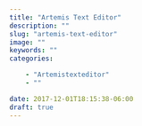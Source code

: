```yaml
---
title: "Artemis Text Editor"
description: ""
slug: "artemis-text-editor"
image: ""
keywords: ""
categories:

    - "Artemistexteditor"
    - ""

date: 2017-12-01T18:15:38-06:00
draft: true
---
```

